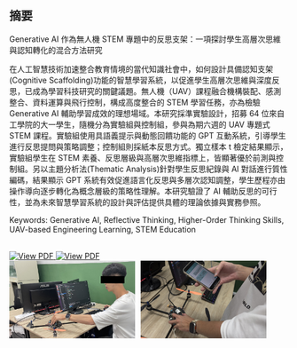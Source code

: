 ## 摘要

Generative AI 作為無人機 STEM 專題中的反思支架：一項探討學生高層次思維與認知轉化的混合方法研究

在人工智慧技術加速整合教育情境的當代知識社會中，如何設計具備認知支架(Cognitive Scaffolding)功能的智慧學習系統，以促進學生高層次思維與深度反思，已成為學習科技研究的關鍵議題。無人機（UAV）課程融合機構裝配、感測整合、資料運算與飛行控制，構成高度整合的 STEM 學習任務，亦為檢驗 Generative AI 輔助學習成效的理想場域。本研究採準實驗設計，招募 64 位來自工學院的大一學生，隨機分為實驗組與控制組，參與為期六週的 UAV 專題式 STEM 課程。實驗組使用具語義提示與動態回饋功能的 GPT 互動系統，引導學生進行反思提問與策略調整；控制組則採紙本反思方式。獨立樣本 t 檢定結果顯示，實驗組學生在 STEM 素養、反思層級與高層次思維指標上，皆顯著優於前測與控制組。另以主題分析法(Thematic Analysis)針對學生反思紀錄與 AI 對話進行質性編碼，結果顯示 GPT 系統有效促進語言化反思與多層次認知調整，學生歷程亦由操作導向逐步轉化為概念層級的策略性理解。本研究驗證了 AI 輔助反思的可行性，並為未來智慧學習系統的設計與評估提供具體的理論依據與實務參照。

Keywords: Generative AI, Reflective Thinking, Higher-Order Thinking Skills, UAV-based Engineering Learning, STEM Education

<br>

<a href="./無人機_英文版.pdf" target="_blank">
  <img src="https://img.shields.io/badge/View%20PDF-FF0000?logo=adobeacrobatreader&logoColor=white&style=for-the-badge" alt="View PDF">
</a>

<a href="./無人跡_中文版.pdf" target="_blank">
  <img src="https://img.shields.io/badge/View%20PDF-FF0000?logo=adobeacrobatreader&logoColor=white&style=for-the-badge" alt="View PDF">
</a>

<div style="display: flex; gap: 10px;">
    <img src="./image/圖片1.png" alt="補充圖1" style="width: 45%;">
    <img src="./image/圖片2.png" alt="補充圖2" style="width: 45%;">
</div>
